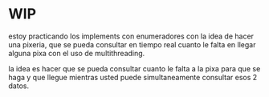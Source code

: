 # WIP
estoy practicando los implements con enumeradores con la idea de hacer una pixeria, que se pueda consultar en tiempo real cuanto le falta en llegar alguna pixa con el uso de multithreading.

la idea es hacer que se pueda consultar cuanto le falta a la pixa para que se haga y que llegue mientras usted puede simultaneamente consultar esos 2 datos.
